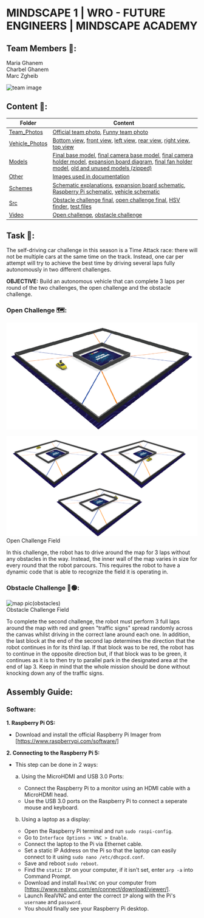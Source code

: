 # MINDSCAPE 1 | WRO - FUTURE ENGINEERS | MINDSCAPE ACADEMY

## Team Members 🦋:
Maria Ghanem <br>
Charbel Ghanem <br>
Marc Zgheib <br>

<img src="" alt="team image" >

## Content 🤔:
| Folder | Content | 
| -- | -- |
| [Team_Photos](Team_Photos)| [Official team photo](/Team%20Photos/Official%20Team%20Photo.jpg), [Funny team photo](/Team%20Photos/Funny%20Team%20Photo.jpg) |
| [Vehicle_Photos](Vehicle_Photos) | [Bottom view](/Vehicle%20Photos/bottom.jpg), [front view](/Vehicle%20Photos/front.jpg), [left view](/Vehicle%20Photos/left.jpg), [rear view](/Vehicle%20Photos/rear.jpg), [right view](/Vehicle%20Photos/right.jpg), [top view](/Vehicle%20Photos/top.jpg) |
| [Models](/Models) | [Final base model](/models/base%20v3.stl), [final camera base model](/models/camera%20base.stl), [final camera holder model](/models/camera%20holder%20v5.stl), [expansion board diagram](/models/expansion_board_diagram.png), [final fan holder model](/models/fan%20holder%20v2.stl), [old and unused models (zipped)](/models/old) |
| [Other](/Other) | [Images used in documentation](other/images-used) |
| [Schemes](/Schemes) | [Schematic explanations](/scheme/README.md), [expansion board schematic](/schemes/Raspberry%20Pi%20Expansion%20Board%20Schematic.png), [Raspberry Pi schematic](/schemes/Raspberry%20Pi%20Schematic.png), [vehicle schematic](/schemes/Vehicle%20Schematic.png) |
| [Src](/Src) | [Obstacle challenge final](/src/ObstacleChallenge.py), [open challenge final](/src/OpenChallengeFinal.py), [HSV finder](/src/HSVRange.py), [test files](/src/Tests) |
| [Video](/Video) | [Open challenge](/video/README.md), [obstacle challenge](/video/README.md) |

## Task 📔:

The self-driving car challenge in this season is a Time Attack race: there will not be multiple cars at the same time on the track. Instead, one car per attempt will try to achieve the best time by driving several laps fully autonomously in two different challenges.

**OBJECTIVE:** Build an autonomous vehicle that can complete 3 laps per round of the two challenges, the open challenge and the obstacle challenge.


### Open Challenge 🗺️:

<img src='/Other/Open%20Challenge%20Map_1.jpg' alt='map pick'><br>

<img src="/Other/Open%20Challenge%20Map_2.jpg" alt='map pick'><br>
Open Challenge Field

In this challenge, the robot has to drive around the map for 3 laps without any obstacles in the way. Instead, the inner wall of the map varies in size for every round that the robot parcours. This requires the robot to have a dynamic code that is able to recognize the field it is operating in. 


### Obstacle Challenge 🔴🟢:

<img src='C:\Users\User\OneDrive\Desktop\MINDSCAPE\WRO\Season 2025\Raspberry Pi - Future Engineers\GitHub\MS-WRO2025\Other\Obstacle challenge.png' alt='map pic(obstacles)'><br>
Obstacle Challenge Field

To complete the second challenge, the robot must perform 3 full laps around the map with red and green "traffic signs" spread randomly across the canvas whilst driving in the correct lane around each one. In addition, the last block at the end of the second lap determines the direction that the robot continues in for its third lap. If that block was to be red, the robot has to continue in the opposite direction but, if that block was to be green, it continues as it is to then try to parallel park in the designated area at the end of lap 3. Keep in mind that the whole mission should be done without knocking down any of the traffic signs.

## Assembly Guide:
### Software:

**1. Raspberry Pi OS:**
- Download and install the official Raspberry Pi Imager from [https://www.raspberrypi.com/software/]

**2. Connecting to the Raspberry Pi 5:**
- This step can be done in 2 ways: <br>

    a. Using the MicroHDMI and USB 3.0 Ports:<br>
    - Connect the Raspberry Pi to a monitor using an HDMI cable with a MicroHDMI head. 
    - Use the USB 3.0 ports on the Raspberry Pi to connect a seperate mouse and keyboard.<br>

    b. Using a laptop as a display:<br>
    - Open the Raspberry Pi terminal and run `sudo raspi-config`.
    - Go to `Interface Options > VNC > Enable`.
    - Connect the laptop to the Pi via Ethernet cable.
    - Set a static IP Address on the Pi so that the laptop can easily connect to it using `sudo nano /etc/dhcpcd.conf`.
    - Save and reboot `sudo reboot`.
    - Find the `static IP` on your computer, if it isn't set, enter `arp -a` into Command Prompt.
    - Download and install `RealVNC` on your computer from [https://www.realvnc.com/en/connect/download/viewer/].
    - Launch RealVNC and enter the correct `IP` along with the Pi's `username` and `password`.
    - You should finally see your Raspberry Pi desktop.
